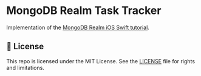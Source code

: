 # MongoDB Realm Task Tracker

Implementation of the [MongoDB Realm iOS Swift tutorial](https://docs.mongodb.com/realm/tutorial/ios-swift/).

## 📄 License

This repo is licensed under the MIT License. See the [LICENSE](LICENSE.md) file for rights and limitations.
